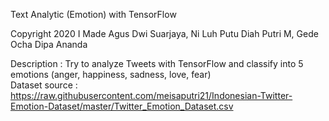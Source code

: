 Text Analytic (Emotion) with TensorFlow  
  
Copyright 2020  I Made Agus Dwi Suarjaya, Ni Luh Putu Diah Putri M, Gede Ocha Dipa Ananda  
  
Description     : Try to analyze Tweets with TensorFlow and classify into 5 emotions (anger, happiness, sadness, love, fear)  
Dataset source  : https://raw.githubusercontent.com/meisaputri21/Indonesian-Twitter-Emotion-Dataset/master/Twitter_Emotion_Dataset.csv
